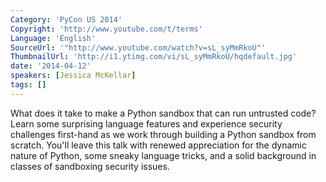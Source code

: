 ```yaml
---
Category: 'PyCon US 2014'
Copyright: 'http://www.youtube.com/t/terms'
Language: 'English'
SourceUrl: '"http://www.youtube.com/watch?v=sL_syMmRkoU"'
ThumbnailUrl: 'http://i1.ytimg.com/vi/sL_syMmRkoU/hqdefault.jpg'
date: '2014-04-12'
speakers: [Jessica McKellar]
tags: []
---
```

What does it take to make a Python sandbox that can run untrusted code? Learn some surprising language features and experience security challenges first-hand as we work through building a Python sandbox from scratch. You'll leave this talk with renewed appreciation for the dynamic nature of Python, some sneaky language tricks, and a solid background in classes of sandboxing security issues.